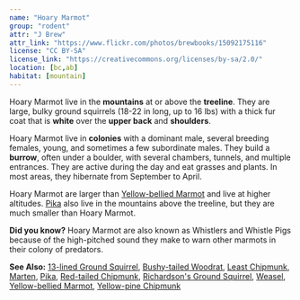 ```yaml
---
name: "Hoary Marmot"
group: "rodent"
attr: "J Brew"
attr_link: "https://www.flickr.com/photos/brewbooks/15092175116"
license: "CC BY-SA"
license_link: "https://creativecommons.org/licenses/by-sa/2.0/"
location: [bc,ab]
habitat: [mountain]
---
```

Hoary Marmot live in the **mountains** at or above the **treeline**. They are large, bulky ground squirrels (18-22 in long, up to 16 lbs) with a thick fur coat that is **white** over the **upper back** and **shoulders**.

Hoary Marmot live in **colonies** with a dominant male, several breeding females, young, and sometimes a few subordinate males. They build a **burrow**, often under a boulder, with several chambers, tunnels, and multiple entrances. They are active during the day and eat grasses and plants. In most areas, they hibernate from September to April.

Hoary Marmot are larger than [Yellow-bellied Marmot](/animals/yelbelmar) and live at higher altitudes. [Pika](/animals/pika) also live in the mountains above the treeline, but they are much smaller than Hoary Marmot.

**Did you know?** Hoary Marmot are also known as Whistlers and Whistle Pigs because of the high-pitched sound they make to warn other marmots in their colony of predators.

<!-- generated, do not edit -->
**See Also:**
[13-lined Ground Squirrel](/animals/13linegs),
[Bushy-tailed Woodrat](/animals/buwrat),
[Least Chipmunk](/animals/leastchip),
[Marten](/animals/marten),
[Pika](/animals/pika),
[Red-tailed Chipmunk](/animals/retchip),
[Richardson's Ground Squirrel](/animals/richgs),
[Weasel](/animals/weasel),
[Yellow-bellied Marmot](/animals/yelbelmar),
[Yellow-pine Chipmunk](/animals/yelpchip)
